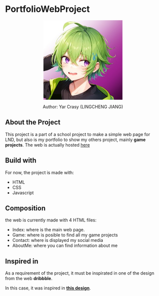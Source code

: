 # PortfolioWebProject

 <div align="center">
  <img align="center" class="header-icon" src="imgs/IndexImgs/LCJ-icon.jpg" alt="icon" />
  <p>Author: Yar Crasy (LINGCHENG JIANG)</p>
 </div>
 
 ## About the Project
<p>
 This project is a part of a school project to make a simple web page for LND, but also is my portfolio to show my others project, mainly <b>game projects</b>.
 The web is actually hosted <a href="https://yarcrasy.github.io/PortfolioWebProject/html/games.html">here</a>
</p> 

 ## Build with
 
 For now, the project is made with: 
 * HTML
 * CSS
 * Javascript

## Composition
the web is currently made with 4 HTML files:
  * Index: where is the main web page.
  * Game: where is posible to find all my game projects
  * Contact: where is displayed my social media
  * AboutMe: where you can find information about me

## Inspired in
<p>As a requirement of the project, it must be inspirated in one of the design from the web <b>dribbble</b>.</p> 
In this case, it was inspired in <a href="https://dribbble.com/shots/23895796-Wegrow-design"><b>this design</b></a>.
